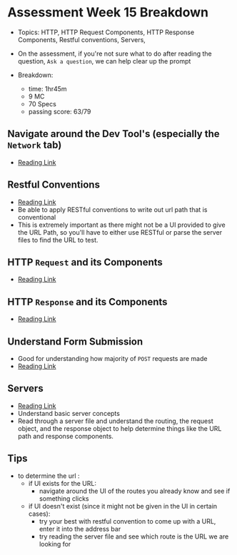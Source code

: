 # Assessment Week 15 Breakdown
- Topics: HTTP, HTTP Request Components, HTTP Response Components, Restful conventions, Servers,

- On the assessment, if you're not sure what to do after reading the question, `Ask a question`, we can help clear up the prompt

- Breakdown:
  - time: 1hr45m
  - 9 MC 
  - 70 Specs
  - passing score: 63/79

## Navigate around the Dev Tool's (especially the `Network` tab)
- [Reading Link](https://open.appacademy.io/learn/js-py---pt-apr-2022-online/week-15---http--rest--and-servers/week-15-framing---i)

## Restful Conventions
- [Reading Link](https://open.appacademy.io/learn/js-py---pt-apr-2022-online/week-15---http--rest--and-servers/restful-routes-convention)
- Be able to apply RESTful conventions to write out url path that is conventional
- This is extremely important as there might not be a UI provided to give the URL Path, so you'll have to either use RESTful or parse the server files to find the URL to test.

## HTTP `Request` and its Components
- [Reading Link](https://open.appacademy.io/learn/js-py---pt-apr-2022-online/week-15---http--rest--and-servers/http-request-components)

## HTTP `Response` and its Components
- [Reading Link](https://open.appacademy.io/learn/js-py---pt-apr-2022-online/week-15---http--rest--and-servers/http-response-components)


## Understand Form Submission
- Good for understanding how majority of `POST` requests are made
- [Reading Link](https://open.appacademy.io/learn/js-py---pt-apr-2022-online/week-15---http--rest--and-servers/html-form-submission-request-response)

## Servers
- [Reading Link](https://open.appacademy.io/learn/js-py---pt-apr-2022-online/week-15---http--rest--and-servers/http-node-js-package)
- Understand basic server concepts
- Read through a server file and understand the routing, the request object, and the response object to help determine things like the URL path and response components.


## Tips
- to determine the url :
  - if UI exists for the URL: 
    - navigate around the UI of the routes you already know and see if something clicks
  - if UI doesn't exist (since it might not be given in the UI in certain cases):
    - try your best with restful convention to come up with a URL, enter it into the address bar
    - try reading the server file and see which route is the URL we are looking for